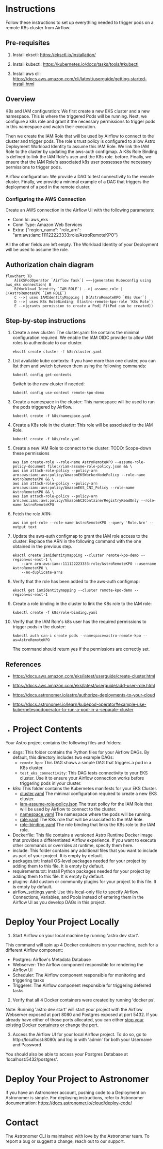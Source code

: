 # Instructions

Follow these instructions to set up everything needed to trigger pods on a remote K8s cluster from Airflow.

## Pre-requisites

1. Install eksctl:
   https://eksctl.io/installation/

2. Install kubectl:
   https://kubernetes.io/docs/tasks/tools/#kubectl

3. Install aws cli:
   https://docs.aws.amazon.com/cli/latest/userguide/getting-started-install.html

## Overview

K8s and IAM configuration:
We first create a new EKS cluster and a new namespace. This is where the triggered Pods will be running.
Next, we configure a k8s role and grant it the necessary permissions to trigger pods in this namespace and watch their
execution.

Then we create the IAM Role that will be used by Airflow to connect to the cluster and trigger pods.
The role's trust policy is configured to allow Astro Deployment Workload Identity to assume this IAM Role.
We link the IAM Role to the cluster by updating the aws-auth configmap. A K8s Role Binding is defined to link the IAM
Role's user and the K8s role.
before.
Finally, we ensure that the IAM Role's associated k8s user possesses the necessary permissions to trigger pods.

Airflow configuration:
We provide a DAG to test connectivity to the remote cluster.
Finally, we provide a minimal example of a DAG that triggers the deployment of a pod in the remote cluster.

### Configuring the AWS Connection

Create an AWS connection in the Airflow UI with the following parameters:

* Conn Id: aws_eks
* Conn Type: Amazon Web Services
* Extra: {"region_name": "role_arn": "arn:aws:iam::111122223333:role/AstroRemoteKPO"}

All the other fields are left empty. The Workload Identity of your Deployment will be used to assume the role.

## Authorization chain diagram

```mermaid
flowchart TD
    A[EKSPodOperator `Airflow Task`] ~~~|generates Kubeconfig using aws_eks connection| B
    B(Workload Identity `IAM ROLE`) -->| assume_role | C(AstroRemoteKPO `IAM ROLE`)
    C -->| uses IAMIdentityMapping | D(AstroRemoteKPO `K8s User`)
    D -->| uses K8s RoleBinding| E(astro-remote-kpo-role `K8s Role`)
    E -->|grants permission to create a Pod| F((Pod can be created))
```

## Step-by-step instructions

1. Create a new cluster:
   The cluster.yaml file contains the minimal configuration required.
   We enable the IAM OIDC provider to allow IAM roles to authenticate to our cluster.

    ```
    eksctl create cluster -f k8s/cluster.yaml
    ```

2. List available kube contexts:
   If you have more than one cluster, you can list them and switch between them using the following commands:
    ```
    kubectl config get-contexts
    ```

   Switch to the new cluster if needed:
    ```
    kubectl config use-context remote-kpo-demo
    ```

3. Create a namespace in the cluster:
   This namespace will be used to run the pods triggered by Airflow.
    ```
    kubectl create -f k8s/namespace.yaml
    ```

4. Create a K8s role in the cluster:
   This role will be associated to the IAM Role.
    ```
    kubectl create -f k8s/role.yaml
    ```

5. Create a new IAM Role to connect to the cluster:
   TODO: Scope-down these permissions
    ```
    aws iam create-role --role-name AstroRemoteKPO --assume-role-policy-document file://iam-assume-role-policy.json && \
    aws iam attach-role-policy --policy-arn arn:aws:iam::aws:policy/AmazonEKSWorkerNodePolicy --role-name AstroRemoteKPO && \
    aws iam attach-role-policy --policy-arn arn:aws:iam::aws:policy/AmazonEKS_CNI_Policy --role-name AstroRemoteKPO && \
    aws iam attach-role-policy --policy-arn arn:aws:iam::aws:policy/AmazonEC2ContainerRegistryReadOnly --role-name AstroRemoteKPO
    ```

6. Fetch the role ARN:
    ```
    aws iam get-role --role-name AstroRemoteKPO --query 'Role.Arn' --output text
    ```

7. Update the aws-auth configmap to grant the IAM role access to the cluster:
   Replace the ARN in the following command with the one obtained in the previous step.
    ```
    eksctl create iamidentitymapping --cluster remote-kpo-demo --region=us-east-1 \
        --arn arn:aws:iam::111122223333:role/AstroRemoteKPO --username AstroRemoteKPO \
        --no-duplicate-arns
    ```

8. Verify that the role has been added to the aws-auth configmap:
    ```
    eksctl get iamidentitymapping --cluster remote-kpo-demo --region=us-east-1
    ```

9. Create a role binding in the cluster to link the K8s role to the IAM role:
    ```
    kubectl create -f k8s/role-binding.yaml
    ```

10. Verify that the IAM Role's k8s user has the required permissions to trigger pods in the cluster:
    ```
    kubectl auth can-i create pods --namespace=astro-remote-kpo --as=AstroRemoteKPO
    ```
    The command should return yes if the permissions are correctly set.

## References

- https://docs.aws.amazon.com/eks/latest/userguide/create-cluster.html
- https://docs.aws.amazon.com/eks/latest/userguide/add-user-role.html
- https://docs.astronomer.io/astro/authorize-deployments-to-your-cloud
- https://docs.astronomer.io/learn/kubepod-operator#example-use-kubernetespodoperator-to-run-a-pod-in-a-separate-cluster

- Project Contents
  ================

Your Astro project contains the following files and folders:

- dags: This folder contains the Python files for your Airflow DAGs. By default, this directory includes two example
  DAGs:
    - `remote_kpo`: This DAG shows a simple DAG that triggers a pod in a K8s cluster.
    - `test_eks_connectivity`: This DAG tests connectivity to your EKS cluster. Use it to ensure your Airflow connection
      works before triggering pods in your cluster.
- k8s: This folder contains the Kubernetes manifests for your EKS Cluster.
    - [cluster.yaml](k8s%2Fcluster.yaml) The minimal configuration required to create a new EKS cluster.
    - [iam-assume-role-policy.json](k8s%2Fiam-assume-role-policy.json) The trust policy for the IAM Role that will be
      used by Airflow to connect to the cluster.
    - [namespace.yaml](k8s%2Fnamespace.yaml) The namespace where the pods will be running.
    - [role.yaml](k8s%2Frole.yaml) The K8s role that will be associated to the IAM Role.
    - [role-binding.yaml](k8s%2Frole-binding.yaml) The role binding that links the K8s role to the IAM role.
- Dockerfile: This file contains a versioned Astro Runtime Docker image that provides a differentiated Airflow
  experience. If you want to execute other commands or overrides at runtime, specify them here.
- include: This folder contains any additional files that you want to include as part of your project. It is empty by
  default.
- packages.txt: Install OS-level packages needed for your project by adding them to this file. It is empty by default.
- requirements.txt: Install Python packages needed for your project by adding them to this file. It is empty by default.
- plugins: Add custom or community plugins for your project to this file. It is empty by default.
- airflow_settings.yaml: Use this local-only file to specify Airflow Connections, Variables, and Pools instead of
  entering them in the Airflow UI as you develop DAGs in this project.

Deploy Your Project Locally
===========================

1. Start Airflow on your local machine by running 'astro dev start'.

This command will spin up 4 Docker containers on your machine, each for a different Airflow component:

- Postgres: Airflow's Metadata Database
- Webserver: The Airflow component responsible for rendering the Airflow UI
- Scheduler: The Airflow component responsible for monitoring and triggering tasks
- Triggerer: The Airflow component responsible for triggering deferred tasks

2. Verify that all 4 Docker containers were created by running 'docker ps'.

Note: Running 'astro dev start' will start your project with the Airflow Webserver exposed at port 8080 and Postgres
exposed at port 5432. If you already have either of those ports allocated, you can
either [stop your existing Docker containers or change the port](https://docs.astronomer.io/astro/test-and-troubleshoot-locally#ports-are-not-available).

3. Access the Airflow UI for your local Airflow project. To do so, go to http://localhost:8080/ and log in with 'admin'
   for both your Username and Password.

You should also be able to access your Postgres Database at 'localhost:5432/postgres'.

Deploy Your Project to Astronomer
=================================

If you have an Astronomer account, pushing code to a Deployment on Astronomer is simple. For deploying instructions,
refer to Astronomer documentation: https://docs.astronomer.io/cloud/deploy-code/

Contact
=======

The Astronomer CLI is maintained with love by the Astronomer team. To report a bug or suggest a change, reach out to our
support.

